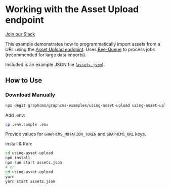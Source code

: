 # Working with the Asset Upload endpoint

[Join our Slack](https://slack.graphcms.com)

This example demonstrates how to programmatically import assets from a URL using the [Asset Upload endpoint](https://graphcms.com/docs/content-api/assets#uploading-assets). Uses [Bee-Queue](https://github.com/bee-queue/bee-queue) to process jobs (recommended for large data imports).

Included is an example JSON file ([`assets.json`](assets.json)).

## How to Use

### Download Manually

```bash
npx degit graphcms/graphcms-examples/using-asset-upload using-asset-upload
```

Add .env:

```bash
cp .env.sample .env
```

Provide values for `GRAPHCMS_MUTATION_TOKEN` and `GRAPHCMS_URL` keys.

Install & Run:

```bash
cd using-asset-upload
npm install
npm run start assets.json
# or
cd using-asset-upload
yarn
yarn start assets.json
```
